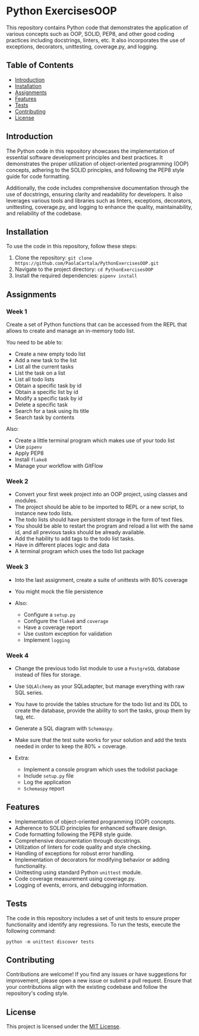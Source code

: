 # Python ExercisesOOP

This repository contains Python code that demonstrates the application of various concepts such as OOP, SOLID, PEP8, and other good coding practices including docstrings, linters, etc. It also incorporates the use of exceptions, decorators, unittesting, coverage.py, and logging.

## Table of Contents

- [Introduction](#introduction)
- [Installation](#installation)
- [Assignments](#assignments)
- [Features](#features)
- [Tests](#tests)
- [Contributing](#contributing)
- [License](#license)

## Introduction

The Python code in this repository showcases the implementation of essential software development principles and best practices. It demonstrates the proper utilization of object-oriented programming (OOP) concepts, adhering to the SOLID principles, and following the PEP8 style guide for code formatting.

Additionally, the code includes comprehensive documentation through the use of docstrings, ensuring clarity and readability for developers. It also leverages various tools and libraries such as linters, exceptions, decorators, unittesting, coverage.py, and logging to enhance the quality, maintainability, and reliability of the codebase.

## Installation

To use the code in this repository, follow these steps:

1. Clone the repository: `git clone https://github.com/PaolaCartala/PythonExercisesOOP.git`
2. Navigate to the project directory: `cd PythonExercisesOOP`
3. Install the required dependencies: `pipenv install`

## Assignments

### Week 1
Create a set of Python functions that can be accessed from the REPL that allows to create and manage an in-memory todo list.

You need to be able to:

- Create a new empty todo list
- Add a new task to the list
- List all the current tasks
- List the task on a list
- List all todo lists
- Obtain a specific task by id
- Obtain a specific list by id
- Modify a specific task by id
- Delete a specific task
- Search for a task using its title
- Search task by contents

Also:

- Create a little terminal program which makes use of your todo list
- Use `pipenv`
- Apply PEP8
- Install `flake8`
- Manage your workflow with GitFlow

### Week 2
- Convert your first week project into an OOP project, using classes and modules.
- The project should be able to be imported to REPL or a new script, to instance new todo lists.
- The todo lists should have persistent storage in the form of text files.
- You should be able to restart the program and reload a list with the same id, and all previous tasks should be already available.
- Add the hability to add tags to the todo list tasks.
- Have in different places logic and data
- A terminal program which uses the todo list package

### Week 3
- Into the last assignment, create a suite of unittests with 80% coverage
- You might mock the file persistence

- Also:
    - Configure a `setup.py`
    - Configure the `flake8` and `coverage`
    - Have a coverage report
    - Use custom exception for validation
    - Implement `logging`

### Week 4
- Change the previous todo list module to use a `PostgreSQL` database instead of files for storage. 
- Use `SQLAlchemy` as your SQLadapter, but manage everything with raw SQL series. 
- You have to provide the tables structure for the todo list and its DDL to create the database, provide the ability to sort the tasks, group them by tag, etc. 
- Generate a SQL diagram with `Schemaspy`.
- Make sure that the test suite works for your solution and add the tests needed in order to keep the 80% + coverage.

- Extra:
    - Implement a console program which uses the todolist package
    - Include `setup.py` file
    - Log the application
    - `Schemaspy` report

## Features

- Implementation of object-oriented programming (OOP) concepts.
- Adherence to SOLID principles for enhanced software design.
- Code formatting following the PEP8 style guide.
- Comprehensive documentation through docstrings.
- Utilization of linters for code quality and style checking.
- Handling of exceptions for robust error handling.
- Implementation of decorators for modifying behavior or adding functionality.
- Unittesting using standard Python `unittest` module.
- Code coverage measurement using coverage.py.
- Logging of events, errors, and debugging information.

## Tests
The code in this repository includes a set of unit tests to ensure proper functionality and identify any regressions. To run the tests, execute the following command:

```
python -m unittest discover tests
```

## Contributing

Contributions are welcome! If you find any issues or have suggestions for improvement, please open a new issue or submit a pull request. Ensure that your contributions align with the existing codebase and follow the repository's coding style.

## License

This project is licensed under the [MIT License](LICENSE).
